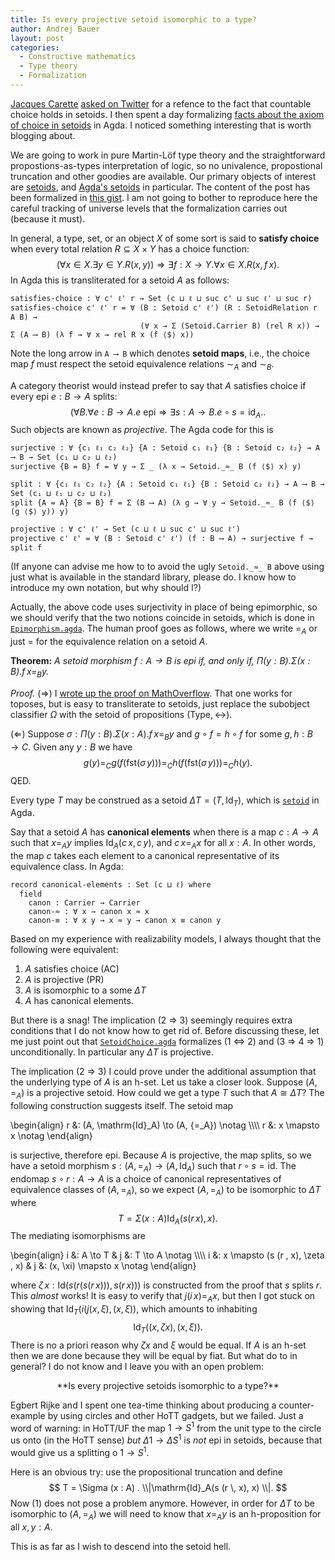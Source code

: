 ```yaml
---
title: Is every projective setoid isomorphic to a type?
author: Andrej Bauer
layout: post
categories:
  - Constructive mathematics
  - Type theory
  - Formalization
---
```


[Jacques Carette](https://t.co/pr2rfOaFQ8) [asked on Twitter](https://twitter.com/jjcarett2/status/1478883775555723267?s=20) for a refence to the fact that countable choice holds in setoids. I then spent a day formalizing [facts about the axiom of choice in setoids](https://gist.github.com/andrejbauer/65ee1ae98167e6411e512d3e5a36c086#file-setoidchoice-agda) in Agda. I noticed something interesting that is worth blogging about.

<!--more-->

We are going to work in pure Martin-Löf type theory and the straightforward propostions-as-types interpretation of logic, so no univalence, propostional truncation and other goodies are available. Our primary objects of interest are [setoids](https://en.wikipedia.org/wiki/Setoid), and [Agda's setoids](https://agda.github.io/agda-stdlib/Relation.Binary.Bundles.html#1009) in particular. 
The content of the post has been formalized in [this gist](https://gist.github.com/andrejbauer/65ee1ae98167e6411e512d3e5a36c086). I am not going to bother to reproduce here the careful tracking of universe levels that the formalization carries out (because it must).


In general, a type, set, or an object $X$ of some sort is said to **satisfy choice** when every total relation $R \subseteq X \times Y$ has a choice function:
$$(\forall x \in X . \exists y \in Y . R(x,y)) \Rightarrow \exists f : X \to Y . \forall x \in X . R(x, f\,x). \tag{AC}$$
In Agda this is transliterated for a setoid $A$ as follows:


    satisfies-choice : ∀ c' ℓ' r → Set (c ⊔ ℓ ⊔ suc c' ⊔ suc ℓ' ⊔ suc r)
    satisfies-choice c' ℓ' r = ∀ (B : Setoid c' ℓ') (R : SetoidRelation r A B) →
                                 (∀ x → Σ (Setoid.Carrier B) (rel R x)) → Σ (A ⟶ B) (λ f → ∀ x → rel R x (f ⟨$⟩ x))


Note the long arrow in `A ⟶ B` which denotes **setoid maps**, i.e., the choice map $f$ must respect the setoid equivalence relations $\sim_A$ and $\sim_B$.

A category theorist would instead prefer to say that $A$ satisfies choice if every epi $e : B \to A$ splits:
$$(\forall B . \forall e : B \to A . \text{$e$ epi} \Rightarrow \exists s : A \to B . e \circ s = \mathrm{id}_A. \tag{PR}.$$
Such objects are known as *projective*. The Agda code for this is


    surjective : ∀ {c₁ ℓ₁ c₂ ℓ₂} {A : Setoid c₁ ℓ₁} {B : Setoid c₂ ℓ₂} → A ⟶ B → Set (c₁ ⊔ c₂ ⊔ ℓ₂)
    surjective {B = B} f = ∀ y → Σ _ (λ x → Setoid._≈_ B (f ⟨$⟩ x) y)
    
    split : ∀ {c₁ ℓ₁ c₂ ℓ₂} {A : Setoid c₁ ℓ₁} {B : Setoid c₂ ℓ₂} → A ⟶ B → Set (c₁ ⊔ ℓ₁ ⊔ c₂ ⊔ ℓ₂)
    split {A = A} {B = B} f = Σ (B ⟶ A) (λ g → ∀ y → Setoid._≈_ B (f ⟨$⟩ (g ⟨$⟩ y)) y)
    
    projective : ∀ c' ℓ' → Set (c ⊔ ℓ ⊔ suc c' ⊔ suc ℓ')
    projective c' ℓ' = ∀ (B : Setoid c' ℓ') (f : B ⟶ A) → surjective f → split f

(If anyone can advise me how to to avoid the ugly `Setoid._≈_ B` above using just what is available in the standard library, please do. I know how to introduce my own notation, but why should I?)

Actually, the above code uses surjectivity in place of being epimorphic, so we should verify that the two notions coincide in setoids, which is done in [`Epimorphism.agda`](https://gist.github.com/andrejbauer/65ee1ae98167e6411e512d3e5a36c086#file-epimorphism-agda). The human proof goes as follows, where we write $=_A$ or just $=$ for the equivalence relation on a setoid $A$.


**Theorem:** *A setoid morphism $f : A \to B$ is epi if, and only if, $\Pi (y : B) . \Sigma (x : B) . f \, x =_B y$.*

*Proof.* (⇒) I [wrote up the proof on MathOverflow](https://mathoverflow.net/a/178804/1176). That one works for toposes, but is easy to transliterate to setoids, just replace the subobject classifier $\Omega$ with the setoid of propositions $(\mathrm{Type}, {\leftrightarrow})$.

(⇐) Suppose $\sigma : \Pi (y : B) . \Sigma (x : A) . f \, x =_B y$ and $g \circ f = h \circ f$ for some $g, h : B \to C$. Given any $y : B$ we have
$$g(y) =_C g(f(\mathrm{fst}(\sigma\, y))) =_C h(f(\mathrm{fst}(\sigma\, y))) =_C h(y).$$
QED.

Every type $T$ may be construed as a setoid $\Delta T = (T, \mathrm{Id}_T)$, which is [`setoid`](https://agda.github.io/agda-stdlib/Relation.Binary.Bundles.html#1615) in Agda.

Say that a setoid $A$ has **canonical elements** when there is a map $c : A \to A$ such that $x =_A y$ implies $\mathrm{Id}_A(c\,x , c\,y)$, and $c\, x =_A x$ for all $x : A$. In other words, the map $c$ takes each element to a canonical representative of its equivalence class. In Agda:

    record canonical-elements : Set (c ⊔ ℓ) where
      field
        canon : Carrier → Carrier
        canon-≈ : ∀ x → canon x ≈ x
        canon-≡ : ∀ x y → x ≈ y → canon x ≡ canon y

Based on my experience with realizability models, I always thought that the following were equivalent:

1. $A$ satisfies choice (AC)
2. $A$ is projective (PR)
3. $A$ is isomorphic to a some $\Delta T$
4. $A$ has canonical elements.

But there is a snag! The implication (2 ⇒ 3) seemingly requires extra conditions that I do not know how to get rid of. Before discussing these, let me just point out that [`SetoidChoice.agda`](https://gist.github.com/andrejbauer/65ee1ae98167e6411e512d3e5a36c086#file-setoidchoice-agda) formalizes (1 ⇔ 2) and (3 ⇒ 4 ⇒ 1) unconditionally. In particular any $\Delta T$ is projective.

The implication (2 ⇒ 3) I could prove under the additional assumption that the underlying type of $A$ is an h-set. Let us take a closer look.
Suppose $(A, {=_A})$ is a projective setoid. How could we get a type $T$ such that $A \cong \Delta T$? The following construction suggests itself. The setoid map

\begin{align}
  r &: (A, \mathrm{Id}_A) \to (A, {=_A})  \notag \\\\\\\\
  r &: x \mapsto x \notag
\end{align}

is surjective, therefore epi. Because $A$ is projective, the map splits, so we have a setoid morphism $s : (A, {=_A}) \to (A, \mathrm{Id}_A)$ such that $r \circ s = \mathrm{id}$. The endomap $s \circ r : A \to A$ is a choice of canonical representatives of equivalence classes of $(A, {=_A})$, so we expect $(A, {=_A})$ to be isomorphic to $\Delta T$ where
$$T = \Sigma (x : A) \mathrm{Id}_A(s (r \, x), x).$$
The mediating isomorphisms are

\begin{align}
  i &: A \to T                              &   j &: T \to A \notag \\\\\\\\
  i &: x \mapsto (s (r \, x), \zeta \, x)   &   j &: (x, \xi) \mapsto x \notag
\end{align}

where $\zeta \, x : \mathrm{Id}(s (r (s (r \, x))), s (r \, x)))$ is constructed from the proof that $s$ splits $r$. This *almost* works! It is easy to verify that $j (i \, x) =_A x$, but then I got stuck on showing that $\mathrm{Id}_T(i (j (x, \xi), (x, \xi))$, which amounts to inhabiting
$$
  \mathrm{Id}_T((x, \zeta x), (x, \xi)). \tag{1}
$$
There is no a priori reason why $\zeta x$ and $\xi$ would be equal.
If $A$ is an h-set then we are done because they will be equal by fiat. But what do to in general? I do not know and I leave you with an open problem:

<center>
**Is every projective setoids isomorphic to a type?**
</center>

Egbert Rijke and I spent one tea-time thinking about producing a counter-example by using circles and other HoTT gadgets, but we failed. Just a word of warning: in HoTT/UF the map $1 \to S^1$ from the unit type to the circle us onto (in the HoTT sense) *but* $\Delta 1 \to \Delta S^1$ is *not* epi in setoids, because that would give us a splitting o $1 \to S^1$.

Here is an obvious try: use the propositional truncation and define
$$
T = \Sigma (x : A) . \\|\mathrm{Id}_A(s (r \, x), x) \\|.
$$
Now (1) does not pose a problem anymore. However, in order for $\Delta T$ to be isomorphic to $(A, {=_A})$ we will need to know that $x =_A y$ is an h-proposition for all $x, y : A$.

This is as far as I wish to descend into the setoid hell.

